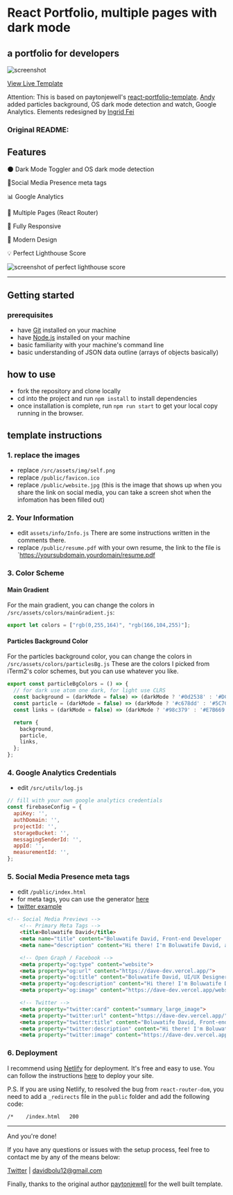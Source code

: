 # React Portfolio, multiple pages with dark mode

## a portfolio for developers

![screenshot](https://dave-dev.vercel.app/website.png)

[View Live Template](https://dave-dev.vercel.app/)

Attention: This is based on paytonjewell's [react-portfolio-template](https://github.com/paytonjewell/ReactPortfolioTemplate).
[Andy](https://andy8647.com/) added particles background, OS dark mode detection and watch, Google Analytics.
Elements redesigned by [Ingrid Fei](https://ingrid0126.com)


### Original README:

## Features

🌑 Dark Mode Toggler and OS dark mode detection

📱Social Media Presence meta tags

📊 Google Analytics

📖 Multiple Pages (React Router)

📱 Fully Responsive

🎨 Modern Design

💡 Perfect Lighthouse Score

![screenshot of perfect lighthouse score](https://user-images.githubusercontent.com/18350557/179609620-847374a6-23e6-4432-b7a8-181d7d9bf026.png)

---

## Getting started

### prerequisites

- have [Git](https://git-scm.com/) installed on your machine
- have [Node.js](https://nodejs.org/en/download/) installed on your machine
- basic familiarity with your machine's command line
- basic understanding of JSON data outline (arrays of objects basically)

## how to use

- fork the repository and clone locally
- cd into the project and run `npm install` to install dependencies
- once installation is complete, run `npm run start` to get your local copy running in the browser.

## template instructions

### 1. replace the images

- replace `/src/assets/img/self.png`
- replace `/public/favicon.ico`
- replace `/public/website.jpg` (this is the image that shows up when you share the link on social media, you can take a screen shot when the infomation has been filled out)

### 2. Your Information

- edit `assets/info/Info.js` There are some instructions written in the comments there.
- replace `/public/resume.pdf` with your own resume, the link to the file is `https://yoursubdomain.yourdomain/resume.pdf

### 3. Color Scheme

#### Main Gradient

For the main gradient, you can change the colors in `/src/assets/colors/mainGradient.js`:

```js
export let colors = ["rgb(0,255,164)", "rgb(166,104,255)"];
```

#### Particles Background Color

For the particles background color, you can change the colors in `/src/assets/colors/particlesBg.js`
These are the colors I picked from iTerm2's color schemes, but you can use whatever you like.

```js
export const particleBgColors = () => {
  // for dark use atom one dark, for light use CLRS
  const background = (darkMode = false) => (darkMode ? '#0d2538' : '#DCD6C8');
  const particle = (darkMode = false) => (darkMode ? '#c678dd' : '#5C7C8A');
  const links = (darkMode = false) => (darkMode ? '#98c379' : '#E7B669');

  return {
    background,
    particle,
    links,
  };
};
```
### 4. Google Analytics Credentials

- edit `/src/utils/log.js`

```js
// fill with your own google analytics credentials
const firebaseConfig = {
  apiKey: '',
  authDomain: '',
  projectId: '',
  storageBucket: '',
  messagingSenderId: '',
  appId: '',
  measurementId: '',
};
```

### 5. Social Media Presence meta tags
- edit `/public/index.html`
- for meta tags, you can use the generator [here](https://metatags.io/)
- [twitter example](https://twitter.com/Andy8647L/status/1633956293986664448)

```html
<!-- Social Media Previews -->
    <!-- Primary Meta Tags -->
    <title>Boluwatife David</title>
    <meta name="title" content="Boluwatife David, Front-end Developer | UI/UX">
    <meta name="description" content="Hi there! I'm Boluwatife David, a dedicated frontend developer. I'm fueled by my passion for technology, infusing creativity and functionality into each project. I'm seeking a frontend developer role to contribute my expertise to impactful projects. Let's collaborate and create delightful digital experiences!">

    <!-- Open Graph / Facebook -->
    <meta property="og:type" content="website">
    <meta property="og:url" content="https://dave-dev.vercel.app/">
    <meta property="og:title" content="Boluwatife David, UI/UX Designer">
    <meta property="og:description" content="Hi there! I'm Boluwatife David, a dedicated frontend developer. I'm fueled by my passion for technology, infusing creativity and functionality into each project. I'm seeking a frontend developer role to contribute my expertise to impactful projects. Let's collaborate and create delightful digital experiences!">
    <meta property="og:image" content="https://dave-dev.vercel.app/website.png">

    <!-- Twitter -->
    <meta property="twitter:card" content="summary_large_image">
    <meta property="twitter:url" content="https://dave-dev.vercel.app/">
    <meta property="twitter:title" content="Boluwatife David, Front-end Developer | UI/UX">
    <meta property="twitter:description" content="Hi there! I'm Boluwatife David, a dedicated frontend developer. I'm fueled by my passion for technology, infusing creativity and functionality into each project. I'm seeking a frontend developer role to contribute my expertise to impactful projects. Let's collaborate and create delightful digital experiences!">
    <meta property="twitter:image" content="https://dave-dev.vercel.app/website.png">
```


### 6. Deployment

I recommend using [Netlify](https://www.vercel.app) for deployment. It's free and easy to use. You can follow the instructions [here](https://vercel.com/docs/concepts/deployments/overview#git) to deploy your site.

P.S. If you are using Netlify, to resolved the bug from `react-router-dom`, you need to add a `_redirects` file in the `public` folder and add the following code:

```
/*    /index.html   200
```

---

And you're done!

If you have any questions or issues with the setup process, feel free to contact me by any of the means below:

[Twitter](https://twitter.com/davecodes2) | davidbolu12@gmail.com

Finally, thanks to the original author [paytonjewell](https://github.com/paytonjewell) for the well built template.

